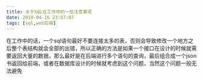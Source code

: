```yaml
---
title: 关于SQL在工作中的一些注意事项
date: 2018-04-16 23:57:07
tags: [sql,web后端]
---
```


在工作中的话，一个sql语句最好不要连接太多的表，否则会导致修改一个地方之后整个表结构就会全部的出错，所以正确的方法是如果一个接口在设计的时候就需要返回大量的数据，那么最好是在后端进行多个语句的查询，最后组合成一个json书返回给前端，或者在数据库设计的时候就考虑到这个问题，当然这个问题一般无法避免